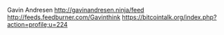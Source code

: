 Gavin Andresen
http://gavinandresen.ninja/feed
http://feeds.feedburner.com/Gavinthink
https://bitcointalk.org/index.php?action=profile;u=224
